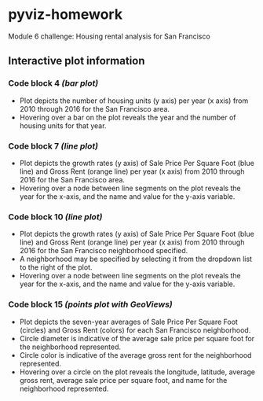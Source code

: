 # pyviz-homework
Module 6 challenge: Housing rental analysis for San Francisco

## Interactive plot information
### Code block 4 *(bar plot)*
- Plot depicts the number of housing units (y axis) per year (x axis) from 2010 through 2016 for the San Francisco area.
- Hovering over a bar on the plot reveals the year and the number of housing units for that year.

### Code block 7 *(line plot)*
- Plot depicts the growth rates (y axis) of Sale Price Per Square Foot (blue line) and Gross Rent (orange line) per year (x axis) from 2010 through 2016 for the San Francisco area.
- Hovering over a node between line segments on the plot reveals the year for the x-axis, and the name and value for the y-axis variable.

### Code block 10 *(line plot)*
- Plot depicts the growth rates (y axis) of Sale Price Per Square Foot (blue line) and Gross Rent (orange line) per year (x axis) from 2010 through 2016 for the San Francisco neighborhood specified.
- A neighborhood may be specified by selecting it from the dropdown list to the right of the plot.
- Hovering over a node between line segments on the plot reveals the year for the x-axis, and the name and value for the y-axis variable.

### Code block 15 *(points plot with GeoViews)*
- Plot depicts the seven-year averages of Sale Price Per Square Foot (circles) and Gross Rent (colors) for each San Francisco neighborhood.
- Circle diameter is indicative of the average sale price per square foot for the neighborhood represented.
- Circle color is indicative of the average gross rent for the neighborhood represented.
- Hovering over a circle on the plot reveals the longitude, latitude, average gross rent, average sale price per square foot, and name for the neighborhood represented.